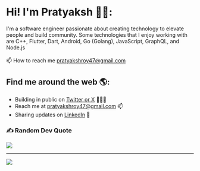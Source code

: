 # Hi! I'm Pratyaksh 👋🏼:
I'm a software engineer passionate about creating technology to elevate people and build community. Some technologies that I enjoy working with are C++, Flutter, Dart, Android, Go (Golang), JavaScript, GraphQL, and Node.js <br><br>📫 How to reach me pratyakshroy47@gmail.com


## Find me around the web 🌎:
- Building in public on <a href="https://twitter.com/pratyakshroy_"> Twitter or X</a> 👨🏼‍💻
- Reach me at pratyakshroy47@gmail.com 📫
- Sharing updates on <a href="https://www.linkedin.com/in/pratyaksh-roy-9760b1230/"> LinkedIn</a> 💼

### ✍️ Random Dev Quote
![](https://quotes-github-readme.vercel.app/api?type=horizontal&theme=radical)

---
[![](https://visitcount.itsvg.in/api?id=pratyakshroy47&icon=0&color=12)](https://visitcount.itsvg.in)

<!-- Proudly created with GPRM ( https://gprm.itsvg.in ) -->
